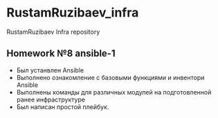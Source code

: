 # RustamRuzibaev_infra
RustamRuzibaev Infra repository
## Homework №8 ansible-1

- Был устанвлен Ansible
- Выполнено ознакомление с базовыми функциями и инвентори Ansible
- Выполнены команды для различных модулей на подготовленной ранее инфраструктуре
- Был написан простой плейбук.
